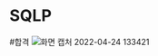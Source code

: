 # SQLP

#합격
![화면 캡처 2022-04-24 133421](https://user-images.githubusercontent.com/51697316/164956821-7ef31cc5-86d4-4e38-bb3d-006bc946abaf.png)
